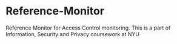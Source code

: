 # Reference-Monitor
Reference Monitor for Access Control monitoring. This is a part of Information, Security and Privacy coursework at NYU
